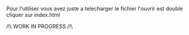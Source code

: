 Pour l'utiliser vous avez juste a telecharger le fichier l'ouvrir est double cliquer sur index.html

/!\ WORK IN PROGRESS /!\
